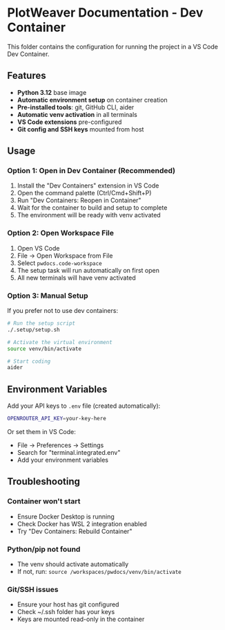 # PlotWeaver Documentation - Dev Container

This folder contains the configuration for running the project in a VS Code Dev Container.

## Features

- **Python 3.12** base image
- **Automatic environment setup** on container creation
- **Pre-installed tools**: git, GitHub CLI, aider
- **Automatic venv activation** in all terminals
- **VS Code extensions** pre-configured
- **Git config and SSH keys** mounted from host

## Usage

### Option 1: Open in Dev Container (Recommended)

1. Install the "Dev Containers" extension in VS Code
2. Open the command palette (Ctrl/Cmd+Shift+P)
3. Run "Dev Containers: Reopen in Container"
4. Wait for the container to build and setup to complete
5. The environment will be ready with venv activated

### Option 2: Open Workspace File

1. Open VS Code
2. File → Open Workspace from File
3. Select `pwdocs.code-workspace`
4. The setup task will run automatically on first open
5. All new terminals will have venv activated

### Option 3: Manual Setup

If you prefer not to use dev containers:

```bash
# Run the setup script
./.setup/setup.sh

# Activate the virtual environment
source venv/bin/activate

# Start coding
aider
```

## Environment Variables

Add your API keys to `.env` file (created automatically):

```bash
OPENROUTER_API_KEY=your-key-here
```

Or set them in VS Code:
- File → Preferences → Settings
- Search for "terminal.integrated.env"
- Add your environment variables

## Troubleshooting

### Container won't start
- Ensure Docker Desktop is running
- Check Docker has WSL 2 integration enabled
- Try "Dev Containers: Rebuild Container"

### Python/pip not found
- The venv should activate automatically
- If not, run: `source /workspaces/pwdocs/venv/bin/activate`

### Git/SSH issues
- Ensure your host has git configured
- Check ~/.ssh folder has your keys
- Keys are mounted read-only in the container